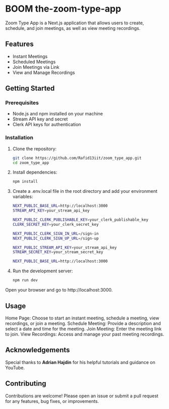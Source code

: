 # BOOM the-zoom-type-app

Zoom Type App is a Next.js application that allows users to create, schedule, and join meetings, as well as view meeting recordings.

## Features

- Instant Meetings
- Scheduled Meetings
- Join Meetings via Link
- View and Manage Recordings

## Getting Started

### Prerequisites

- Node.js and npm installed on your machine
- Stream API key and secret
- Clerk API keys for authentication

### Installation

1. Clone the repository:
   ```bash
   git clone https://github.com/Rafid13iit/zoom_type_app.git
   cd zoom_type_app
2. Install dependencies:
    ```bash
    npm install
3. Create a .env.local file in the root directory and add your environment variables:
    ```bash
    NEXT_PUBLIC_BASE_URL=http://localhost:3000
    STREAM_API_KEY=your_stream_api_key

    NEXT_PUBLIC_CLERK_PUBLISHABLE_KEY=your_clerk_publishable_key
    CLERK_SECRET_KEY=your_clerk_secret_key

    NEXT_PUBLIC_CLERK_SIGN_IN_URL=/sign-in
    NEXT_PUBLIC_CLERK_SIGN_UP_URL=/sign-up

    NEXT_PUBLIC_STREAM_API_KEY=your_stream_api_key
    STREAM_SECRET_KEY=your_stream_secret_key

    NEXT_PUBLIC_BASE_URL=http://localhost:3000
4. Run the development server:
    ```bash
    npm run dev
Open your browser and go to http://localhost:3000.

## Usage
Home Page: Choose to start an instant meeting, schedule a meeting, view recordings, or join a meeting.
Schedule Meeting: Provide a description and select a date and time for the meeting.
Join Meeting: Enter the meeting link to join.
View Recordings: Access and manage your past meeting recordings.

## Acknowledgements
Special thanks to **Adrian Hajdin** for his helpful tutorials and guidance on YouTube.

## Contributing
Contributions are welcome! Please open an issue or submit a pull request for any features, bug fixes, or improvements.